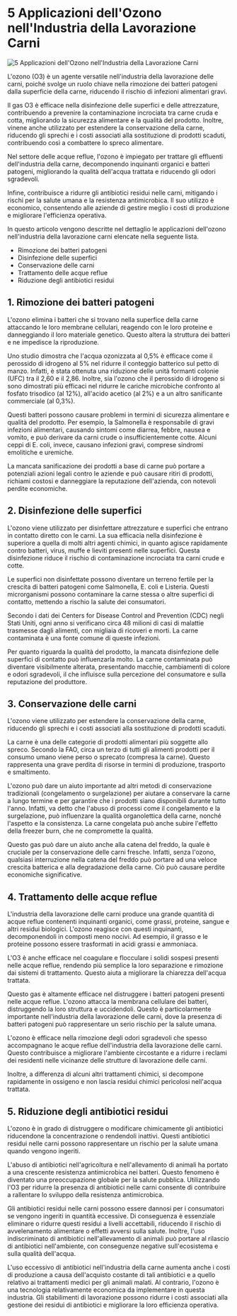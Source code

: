 # 5 Applicazioni dell'Ozono nell'Industria della Lavorazione Carni 

![5 Applicazioni dell'Ozono nell'Industria della Lavorazione Carni](/assets/images/lavorazione-carni-applicazioni-featured.jpg "5 Applicazioni dell'Ozono nell'Industria della Lavorazione Carni")

L'ozono (O3) è un agente versatile nell'industria della lavorazione delle carni, poiché svolge un ruolo chiave nella rimozione dei batteri patogeni dalla superficie della carne, riducendo il rischio di infezioni alimentari gravi. 

Il gas O3 è efficace nella disinfezione delle superfici e delle attrezzature, contribuendo a prevenire la contaminazione incrociata tra carne cruda e cotta, migliorando la sicurezza alimentare e la qualità del prodotto. Inoltre, vinene anche utilizzato per estendere la conservazione della carne, riducendo gli sprechi e i costi associati alla sostituzione di prodotti scaduti, contribuendo così a combattere lo spreco alimentare. 

Nel settore delle acque reflue, l'ozono è impiegato per trattare gli effluenti dell'industria della carne, decomponendo inquinanti organici e batteri patogeni, migliorando la qualità dell'acqua trattata e riducendo gli odori sgradevoli.

Infine, contribuisce a ridurre gli antibiotici residui nelle carni, mitigando i rischi per la salute umana e la resistenza antimicrobica. Il suo utilizzo è economico, consentendo alle aziende di gestire meglio i costi di produzione e migliorare l'efficienza operativa. 

In questo articolo vengono descritte nel dettaglio le applicazioni dell'ozono nell'industria della lavorazione carni elencate nella seguente lista.

- Rimozione dei batteri patogeni
- Disinfezione delle superfici
- Conservazione delle carni
- Trattamento delle acque reflue
- Riduzione degli antibiotici residui

## 1. Rimozione dei batteri patogeni

L'ozono elimina i batteri che si trovano nella superfice della carne attaccando le loro membrane cellulari, reagendo con le loro proteine e danneggiando il loro materiale genetico. Questo altera la struttura dei batteri e ne impedisce la riproduzione.

Uno studio dimostra che l'acqua ozonizzata al 0,5% è efficace come il perossido di idrogeno al 5% nel ridurre il conteggio batterico sul petto di manzo. Infatti, è stata ottenuta una riduzione delle unità formanti colonie (UFC) tra il 2,60 e il 2,86. Inoltre, sia l'ozono che il perossido di idrogeno si sono dimostrati più efficaci nel ridurre le cariche microbiche confronto al fosfato trisodico (al 12%), all'acido acetico (al 2%) e a un altro sanificante commerciale (al 0,3%).

Questi batteri possono causare problemi in termini di sicurezza alimentare e qualità del prodotto. Per esempio, la Salmonella è responsabile di gravi infezioni alimentari, causando sintomi come diarrea, febbre, nausea e vomito, e può derivare da carni crude o insufficientemente cotte. Alcuni ceppi di E. coli, invece, causano infezioni gravi, comprese sindromi emolitiche e uremiche. 

La mancata sanificazione dei prodotti a base di carne può portare a potenziali azioni legali contro le aziende e può causare ritiri di prodotti, richiami costosi e danneggiare la reputazione dell'azienda, con notevoli perdite economiche.

## 2. Disinfezione delle superfici

L'ozono viene utilizzato per disinfettare attrezzature e superfici che entrano in contatto diretto con le carni. La sua efficacia nella disinfezione è superiore a quella di molti altri agenti chimici, in quanto agisce rapidamente contro batteri, virus, muffe e lieviti presenti nelle superfici. Questa disinfezione riduce il rischio di contaminazione incrociata tra carni crude e cotte.

Le superfici non disinfettate possono diventare un terreno fertile per la crescita di batteri patogeni come Salmonella, E. coli e Listeria. Questi microrganismi possono contaminare la carne stessa o altre superfici di contatto, mettendo a rischio la salute dei consumatori.

Secondo i dati dei Centers for Disease Control and Prevention (CDC) negli Stati Uniti, ogni anno si verificano circa 48 milioni di casi di malattie trasmesse dagli alimenti, con migliaia di ricoveri e morti. La carne contaminata è una fonte comune di queste infezioni.

Per quanto riguarda la qualità del prodotto, la mancata disinfezione delle superfici di contatto può influenzarla molto. La carne contaminata può diventare visibilmente alterata, presentando macchie, cambiamenti di colore e odori sgradevoli, il che influisce sulla percezione del consumatore e sulla reputazione del produttore.

## 3. Conservazione delle carni

L'ozono viene utilizzato per estendere la conservazione della carne, riducendo gli sprechi e i costi associati alla sostituzione di prodotti scaduti.

La carne è una delle categorie di prodotti alimentari più soggette allo spreco. Secondo la FAO, circa un terzo di tutti gli alimenti prodotti per il consumo umano viene perso o sprecato (compresa la carne). Questo rappresenta una grave perdita di risorse in termini di produzione, trasporto e smaltimento.

L'ozono può dare un aiuto importante ad altri metodi di conservazione tradizionali (congelamento o surgelazione) per aiutare a conservare la carne a lungo termine e per garantire che i prodotti siano disponibili durante tutto l'anno. Infatti, va detto che l'abuso di processi come il congelamento e la surgelazione, può influenzare la qualità organolettica della carne, nonché l'aspetto e la consistenza. La carne congelata può anche subire l'effetto della freezer burn, che ne compromette la qualità.

Questo gas può dare un aiuto anche alla catena del freddo, la quale è cruciale per la conservazione delle carni fresche. Infatti, senza l'ozono, qualsiasi interruzione nella catena del freddo può portare ad una veloce crescita batterica e alla degradazione della carne. Ciò può causare perdite economiche significative.

## 4. Trattamento delle acque reflue

L'industria della lavorazione delle carni produce una grande quantità di acque reflue contenenti inquinanti organici, come grassi, proteine, sangue e altri residui biologici. L'ozono reagisce con questi inquinanti, decomponendoli in composti meno nocivi. Ad esempio, il grasso e le proteine possono essere trasformati in acidi grassi e ammoniaca.

L'O3 è anche efficace nel coagulare e flocculare i solidi sospesi presenti nelle acque reflue, rendendo più semplice la loro separazione e rimozione dai sistemi di trattamento. Questo aiuta a migliorare la chiarezza dell'acqua trattata.

Questo gas è altamente efficace nel distruggere i batteri patogeni presenti nelle acque reflue. L'ozono attacca la membrana cellulare dei batteri, distruggendo la loro struttura e uccidendoli. Questo è particolarmente importante nell'industria della lavorazione delle carni, dove la presenza di batteri patogeni può rappresentare un serio rischio per la salute umana.

L'ozono è efficace nella rimozione degli odori sgradevoli che spesso accompagnano le acque reflue dell'industria della lavorazione delle carni. Questo contribuisce a migliorare l'ambiente circostante e a ridurre i reclami dei residenti nelle vicinanze delle strutture di lavorazione delle carni.

Inoltre, a differenza di alcuni altri trattamenti chimici, si decompone rapidamente in ossigeno e non lascia residui chimici pericolosi nell'acqua trattata.

## 5. Riduzione degli antibiotici residui

L'ozono è in grado di distruggere o modificare chimicamente gli antibiotici riducendone la concentrazione o rendendoli inattivi. Questi antibiotici residui nelle carni possono rappresentare un rischio per la salute umana quando vengono ingeriti.

L'abuso di antibiotici nell'agricoltura e nell'allevamento di animali ha portato a una crescente resistenza antimicrobica nei batteri. Questo fenomeno è diventato una preoccupazione globale per la salute pubblica. Utilizzando l'O3 per ridurre la presenza di antibiotici nelle carni consente di contribuire a rallentare lo sviluppo della resistenza antimicrobica.

Gli antibiotici residui nelle carni possono essere dannosi per i consumatori se vengono ingeriti in quantità eccessive. Di conseguenza è essenziale eliminare o ridurre questi residui a livelli accettabili, riducendo il rischio di avvelenamento alimentare o effetti avversi sulla salute. Inoltre, l'uso indiscriminato di antibiotici nell'allevamento di animali può portare al rilascio di antibiotici nell'ambiente, con conseguenze negative sull'ecosistema e sulla qualità dell'acqua.

L'uso eccessivo di antibiotici nell'industria della carne aumenta anche i costi di produzione a causa dell'acquisto costante di tali antibiotici e a quello relativo ai trattamenti medici per gli animali malati. Al contrario, l'ozono è una tecnologia relativamente economica da implementare in questa industria. Gli stabilimenti di lavorazione possono ridurre i costi associati alla gestione dei residui di antibiotici e migliorare la loro efficienza operativa.


